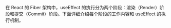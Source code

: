 在 React 的 Fiber 架构中，useEffect 的执行分为两个阶段：渲染（Render）阶段和提交（Commit）阶段。下面详细介绍每个阶段的工作内容和 useEffect 的执行机制。
